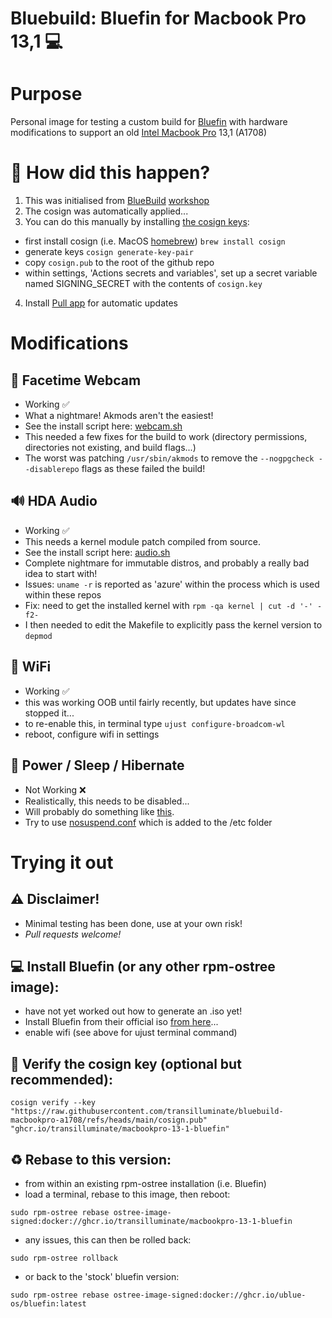 # Bluebuild: Bluefin for Macbook Pro 13,1 💻

# Purpose

Personal image for testing a custom build for [Bluefin](https://projectbluefin.io/) with hardware modifications to support an old [Intel Macbook Pro](https://support.apple.com/en-us/111951) 13,1 (A1708)

# 🦖 How did this happen?

1. This was initialised from [BlueBuild](https://blue-build.org/) [workshop](https://workshop.blue-build.org/)
2. The cosign was automatically applied...
3. You can do this manually by installing [the cosign keys](https://github.com/ublue-os/image-template?tab=readme-ov-file#container-signing):
- first install cosign (i.e. MacOS [homebrew](https://brew.sh/)) `brew install cosign`
- generate keys `cosign generate-key-pair`
- copy `cosign.pub` to the root of the github repo
- within settings, 'Actions secrets and variables', set up a secret variable named SIGNING_SECRET with the contents of `cosign.key`
4. Install [Pull app](https://github.com/apps/pull) for automatic updates

# Modifications

## 📸 Facetime Webcam

- Working ✅
- What a nightmare! Akmods aren't the easiest!
- See the install script here: [webcam.sh](https://github.com/transilluminate/bluebuild-macbookpro-a1708/blob/main/files/scripts/webcam.sh)
- This needed a few fixes for the build to work (directory permissions, directories not existing, and build flags...)
- The worst was patching `/usr/sbin/akmods` to remove the `--nogpgcheck --disablerepo` flags as these failed the build!

## 🔊 HDA Audio

- Working ✅
- This needs a kernel module patch compiled from source.
- See the install script here: [audio.sh](https://github.com/transilluminate/bluebuild-macbookpro-a1708/blob/main/files/scripts/audio.sh)
- Complete nightmare for immutable distros, and probably a really bad idea to start with!
- Issues: `uname -r` is reported as 'azure' within the process which is used within these repos
- Fix: need to get the installed kernel with `rpm -qa kernel | cut -d '-' -f2-`
- I then needed to edit the Makefile to explicitly pass the kernel version to `depmod`

## 🛜 WiFi

- Working ✅
- this was working OOB until fairly recently, but updates have since stopped it...
- to re-enable this, in terminal type `ujust configure-broadcom-wl`
- reboot, configure wifi in settings

## 🔋 Power / Sleep / Hibernate

- Not Working ❌
- Realistically, this needs to be disabled...
- Will probably do something like [this](https://discussion.fedoraproject.org/t/f39-how-do-i-disable-suspend/128934/2).
- Try to use [nosuspend.conf](https://github.com/transilluminate/bluebuild-macbookpro-a1708/blob/main/files/system/etc/systemd/nosuspend.conf) which is added to the /etc folder

# Trying it out

## ⚠️ Disclaimer!

- Minimal testing has been done, use at your own risk!
- *Pull requests welcome!*

## 💻 Install Bluefin (or any other rpm-ostree image):

- have not yet worked out how to generate an .iso yet!
- Install Bluefin from their official iso [from here](https://projectbluefin.io/)...
- enable wifi (see above for ujust terminal command)

## 🔐 Verify the cosign key (optional but recommended):
```
cosign verify --key "https://raw.githubusercontent.com/transilluminate/bluebuild-macbookpro-a1708/refs/heads/main/cosign.pub" "ghcr.io/transilluminate/macbookpro-13-1-bluefin"
```
## ♻️ Rebase to this version:

- from within an existing rpm-ostree installation (i.e. Bluefin)
- load a terminal, rebase to this image, then reboot:
```
sudo rpm-ostree rebase ostree-image-signed:docker://ghcr.io/transilluminate/macbookpro-13-1-bluefin
```
- any issues, this can then be rolled back:
```
sudo rpm-ostree rollback
```
- or back to the 'stock' bluefin version:
```
sudo rpm-ostree rebase ostree-image-signed:docker://ghcr.io/ublue-os/bluefin:latest
```
